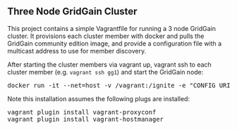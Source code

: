 ## Three Node GridGain Cluster

This project contains a simple Vagrantfile for running a 3 node
GridGain cluster. It provisions each cluster member with docker and
pulls the GridGain community edition image, and provide a configuration file
with a multicast address to use for member discovery.

After starting the cluster members via vagrant up, vagrant ssh to each cluster
member (e.g. `vagrant ssh gg1`) and start the GridGain node:

<pre>
docker run -it --net=host -v /vagrant:/ignite -e "CONFIG_URI=file:///ignite/cache-config.xml" -e "OPTION_LIBS=ignite-rest-http" -p 8080:8080 -e "IGNITE_QUIET=false" gridgain/gridgain-com
</pre>

Note this installation assumes the following plugs are installed:

<pre>
vagrant plugin install vagrant-proxyconf
vagrant plugin install vagrant-hostmanager
</pre>
